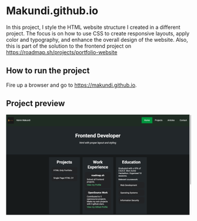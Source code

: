 # Makundi.github.io
In this project, I style the HTML website structure I created in a different project. The focus is on how to use CSS to create responsive layouts, apply color and typography, and enhance the overall design of the website. Also, this is part of the solution to the frontend project on https://roadmap.sh/projects/portfolio-website

## How to run the project
Fire up a browser and go to https://makundi.github.io.

## Project preview
<img src="images/preview.png">